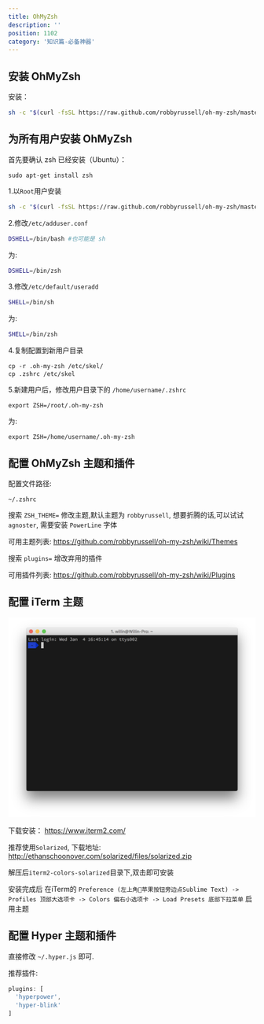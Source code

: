 ```yaml
---
title: OhMyZsh
description: ''
position: 1102
category: '知识篇-必备神器'
---
```


## 安装 OhMyZsh

安装：

```bash
sh -c "$(curl -fsSL https://raw.github.com/robbyrussell/oh-my-zsh/master/tools/install.sh)"
```

## 为所有用户安装 OhMyZsh

首先要确认 zsh 已经安装（Ubuntu）：

```
sudo apt-get install zsh
```

1.以`Root`用户安装

```bash
sh -c "$(curl -fsSL https://raw.github.com/robbyrussell/oh-my-zsh/master/tools/install.sh)"
```

2.修改`/etc/adduser.conf`

```bash
DSHELL=/bin/bash #也可能是 sh
```

为:

```bash
DSHELL=/bin/zsh
```

3.修改`/etc/default/useradd`

```bash
SHELL=/bin/sh
```

为:

```bash
SHELL=/bin/zsh
```

4.复制配置到新用户目录

```
cp -r .oh-my-zsh /etc/skel/
cp .zshrc /etc/skel
```

5.新建用户后，修改用户目录下的 `/home/username/.zshrc`

```
export ZSH=/root/.oh-my-zsh
```

为:

```
export ZSH=/home/username/.oh-my-zsh
```

## 配置 OhMyZsh 主题和插件

配置文件路径:

```
~/.zshrc
```

搜索 `ZSH_THEME=` 修改主题,默认主题为 `robbyrussell`, 想要折腾的话,可以试试`agnoster`, 需要安装 `PowerLine` 字体

可用主题列表: <https://github.com/robbyrussell/oh-my-zsh/wiki/Themes>

搜索 `plugins=` 增改弃用的插件

可用插件列表: <https://github.com/robbyrussell/oh-my-zsh/wiki/Plugins>


## 配置 iTerm 主题

![iterm](/basic/source/iterm.png)

下载安装： <https://www.iterm2.com/>

推荐使用`Solarized`, 下载地址: <http://ethanschoonover.com/solarized/files/solarized.zip>

解压后`iterm2-colors-solarized`目录下,双击即可安装

安装完成后 在iTerm的 `Preference (左上角苹果按钮旁边点Sublime Text) -> Profiles 顶部大选项卡 -> Colors 偏右小选项卡 -> Load Presets 底部下拉菜单` 启用主题

## 配置 Hyper 主题和插件

直接修改 `~/.hyper.js` 即可.

推荐插件:

```js
plugins: [
  'hyperpower',
  'hyper-blink'
]
```
